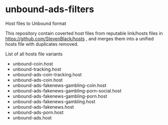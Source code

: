 # unbound-ads-filters
Host files to Unbound format

This repository contain coverted host files from reputable link/hosts files in https://github.com/StevenBlack/hosts , and merges them into a unified hosts file with duplicates removed.


List of all hosts file variants

 -  unbound-coin.host
 - unbound-tracking.host
 - unbound-ads-coin-tracking.host	 
 - unbound-ads-coin.host	
 - unbound-ads-fakenews-gambling-coin.host
 - unbound-ads-fakenews-gambling-porn-social.host
 - unbound-ads-fakenews-gambling-porn.host
 - unbound-ads-fakenews-gambling.host 
 - unbound-ads-fakenews.host
 - unbound-ads-porn.host 
 - unbound-ads.host 
